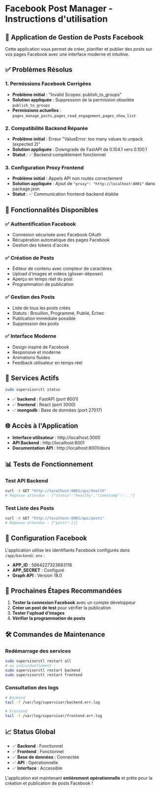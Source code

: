 # Facebook Post Manager - Instructions d'utilisation

## 🚀 Application de Gestion de Posts Facebook

Cette application vous permet de créer, planifier et publier des posts sur vos pages Facebook avec une interface moderne et intuitive.

## ✅ Problèmes Résolus

### 1. Permissions Facebook Corrigées
- **Problème initial** : "Invalid Scopes: publish_to_groups"
- **Solution appliquée** : Suppression de la permission obsolète `publish_to_groups`
- **Permissions actuelles** : `pages_manage_posts,pages_read_engagement,pages_show_list`

### 2. Compatibilité Backend Réparée  
- **Problème initial** : Erreur "ValueError: too many values to unpack (expected 2)"
- **Solution appliquée** : Downgrade de FastAPI de 0.104.1 vers 0.100.1
- **Statut** : ✅ Backend complètement fonctionnel

### 3. Configuration Proxy Frontend
- **Problème initial** : Appels API non routés correctement
- **Solution appliquée** : Ajout de `"proxy": "http://localhost:8001"` dans package.json
- **Statut** : ✅ Communication frontend-backend établie

## 🎯 Fonctionnalités Disponibles

### ✅ Authentification Facebook
- Connexion sécurisée avec Facebook OAuth
- Récupération automatique des pages Facebook
- Gestion des tokens d'accès

### ✅ Création de Posts
- Éditeur de contenu avec compteur de caractères
- Upload d'images et vidéos (glisser-déposer)
- Aperçu en temps réel du post
- Programmation de publication

### ✅ Gestion des Posts
- Liste de tous les posts créés
- Statuts : Brouillon, Programmé, Publié, Échec
- Publication immédiate possible
- Suppression des posts

### ✅ Interface Moderne
- Design inspiré de Facebook
- Responsive et moderne
- Animations fluides
- Feedback utilisateur en temps réel

## 🔧 Services Actifs

```bash
sudo supervisorctl status
```

- ✅ **backend** : FastAPI (port 8001)
- ✅ **frontend** : React (port 3000)  
- ✅ **mongodb** : Base de données (port 27017)

## 🌐 Accès à l'Application

- **Interface utilisateur** : http://localhost:3000
- **API Backend** : http://localhost:8001
- **Documentation API** : http://localhost:8001/docs

## 📊 Tests de Fonctionnement

### Test API Backend
```bash
curl -X GET "http://localhost:8001/api/health"
# Réponse attendue : {"status":"healthy","timestamp":"..."}
```

### Test Liste des Posts
```bash
curl -X GET "http://localhost:8001/api/posts"
# Réponse attendue : {"posts":[]}
```

## 🔑 Configuration Facebook

L'application utilise les identifiants Facebook configurés dans `/app/backend/.env` :
- **APP_ID** : 5664227323683118
- **APP_SECRET** : Configuré
- **Graph API** : Version 18.0

## 🚨 Prochaines Étapes Recommandées

1. **Tester la connexion Facebook** avec un compte développeur
2. **Créer un post de test** pour vérifier la publication
3. **Tester l'upload d'images**
4. **Vérifier la programmation de posts**

## 🛠️ Commandes de Maintenance

### Redémarrage des services
```bash
sudo supervisorctl restart all
# ou individuellement :
sudo supervisorctl restart backend
sudo supervisorctl restart frontend
```

### Consultation des logs
```bash
# Backend
tail -f /var/log/supervisor/backend.err.log

# Frontend  
tail -f /var/log/supervisor/frontend.err.log
```

## 📈 Status Global
- ✅ **Backend** : Fonctionnel
- ✅ **Frontend** : Fonctionnel  
- ✅ **Base de données** : Connectée
- ✅ **API** : Opérationnelle
- ✅ **Interface** : Accessible

L'application est maintenant **entièrement opérationnelle** et prête pour la création et publication de posts Facebook !